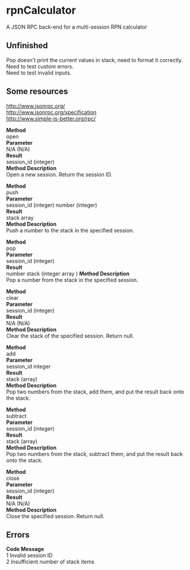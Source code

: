 # rpnCalculator
A JSON RPC back-end for a multi-session RPN calculator  

## Unfinished
Pop doesn't print the current values in stack, need to format it correctly.  
Need to test custom errors.  
Need to test invalid inputs.  


## Some resources
http://www.jsonrpc.org/  
http://www.jsonrpc.org/specification  
http://www.simple-is-better.org/rpc/  

**Method**  
open  
**Parameter**  
N/A (N/A)  
**Result**  
session_id (integer)  
**Method Description**  
Open a new session. Return the session ID.  

**Method**  
push  
**Parameter**  
session_id (integer)
number (integer)  
**Result**  
stack array  
**Method Description**  
Push a number to the stack in the specified session.  

**Method**  
pop  
**Parameter**  
session_id (integer)  
**Result**  
number stack (integer array	)
**Method Description**  
Pop a number from the stack in the specified session.  

**Method**  
clear  
**Parameter**  
session_id (integer)  
**Result**  
N/A (N/A)  
**Method Description**  
Clear the stack of the specified session. Return null.  

**Method**  
add  
**Parameter**  
session_id 	integer  
**Result**  
stack (array)  
**Method Description**  
Pop two numbers from the stack, add them, and put the result back onto the stack.   

**Method**  
subtract  
**Parameter**  
session_id (integer)  
**Result**  
stack (array)  
**Method Description**  
Pop two numbers from the stack, subtract them, and put the result back onto the stack.   

**Method**  
close  
**Parameter**  
session_id (integer)  
**Result**  
N/A (N/A)  
**Method Description**  
Close the specified session. Return null.  

## Errors

**Code	Message**  
1		Invalid session ID  
2		Insufficient number of stack items  

